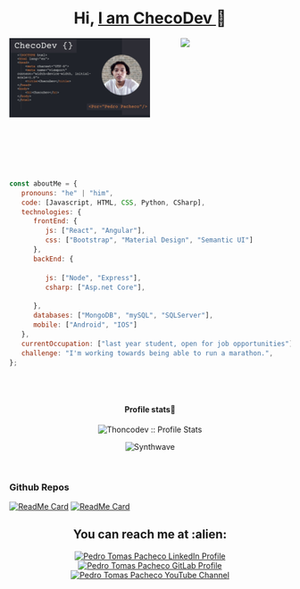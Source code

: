
<div aling="center">
  <h1 align="center">Hi, <a href="#">I am ChecoDev </a>👋</h1>
</div>

<div align="center">
  <img src="Presentación propuesta técnica desarrollo código programación fondo oscuro.jpg" width="50%" align="left" margin="10px">
  <img src="https://github-readme-stats.vercel.app/api/top-langs/?username=Thomcodev&langs_count=10&theme=tokyonight&layout=compact" width="39%" align="right" margin="10px">
</div>
</br></br>
</br></br>
</br></br>
</br></br>
</br></br>
</br></br>
</br></br>

```javascript
const aboutMe = {
   pronouns: "he" | "him",
   code: [Javascript, HTML, CSS, Python, CSharp],
   technologies: {
      frontEnd: {
         js: ["React", "Angular"],
         css: ["Bootstrap", "Material Design", "Semantic UI"]
      },
      backEnd: {
         
         js: ["Node", "Express"],
         csharp: ["Asp.net Core"],
        
      },
      databases: ["MongoDB", "mySQL", "SQLServer"],
      mobile: ["Android", "IOS"]
   },
   currentOccupation: ["last year student, open for job opportunities"],
   challenge: "I'm working towards being able to run a marathon.",
};
```
</br></br>

<h4 align="center">Profile stats🧮</h4>

<p align="center"><img src="https://github-readme-stats.vercel.app/api?username=Thomcodev&show_icons=true&theme=synthwave" alt="Thoncodev :: Profile Stats" /></p>

<p align="center"><img src="https://thumbs.gfycat.com/GoodnaturedFondGaur-size_restricted.gif" alt="Synthwave" height="300" width="500"></p>

</br>

### Github Repos

[![ReadMe Card](https://github-readme-stats.vercel.app/api/pin/?username=Thomcodev&repo=PackageTemplate&show_owner=true)](https://github.com/Thomcodev/Devtom)
[![ReadMe Card](https://github-readme-stats.vercel.app/api/pin/?username=Thomcodev&repo=Foods-Ecommerce&show_owner=true)](https://github.com/Thomcodev/Devtom)




<h2 align="center">You can reach me at :alien:</h2>

<p align="center">


  <a href="https://www.linkedin.com/in/pachecopérez">
    <img src="https://www.vectorlogo.zone/logos/linkedin/linkedin-icon.svg" alt="Pedro Tomas Pacheco LinkedIn Profile" height="30" width="30">
  </a>

  <a href="https://gitlab.com/Thomcodev">
    <img src="https://www.vectorlogo.zone/logos/gitlab/gitlab-icon.svg" alt="Pedro Tomas Pacheco GitLab Profile" height="30" width="30">
  </a>
  
  <a href="https://www.youtube.com/channel/UCru2nI1BFYSEVDaXID3-XPw">
    <img src="https://www.vectorlogo.zone/logos/youtube/youtube-icon.svg" alt="Pedro Tomas Pacheco YouTube Channel" height="30" width="30">
  </a>
</p>

<!--
**Thomcodev/Thomcodev** is a ✨ _special_ ✨ repository because its `README.md` (this file) appears on your GitHub profile.

Here are some ideas to get you started:

- 🔭 I’m currently working on ...
- 🌱 I’m currently learning ...
- 👯 I’m looking to collaborate on ...
- 🤔 I’m looking for help with ...
- 💬 Ask me about ...
- 📫 How to reach me: ...
- 😄 Pronouns: ...
- ⚡ Fun fact: ...
-->
